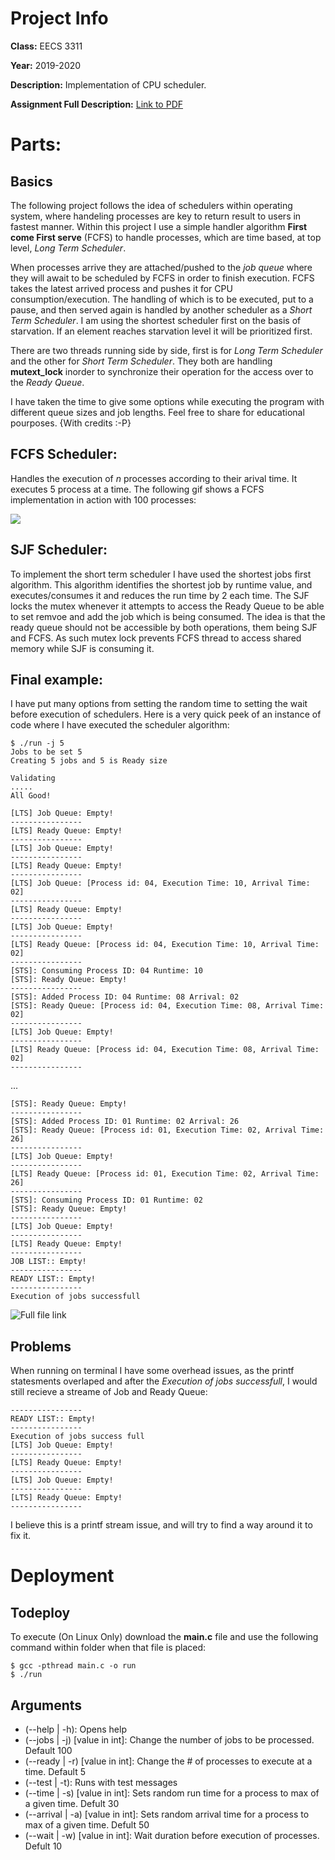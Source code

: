 # Project Info

**Class:** EECS 3311

**Year:** 2019-2020

**Description:** Implementation of CPU scheduler.

**Assignment Full Description:** [Link to PDF](captures/assignment-info.pdf)

# Parts:

## Basics

The following project follows the idea of schedulers within operating system, where handeling processes are key to return result to users in fastest manner. Within this project I use a simple handler algorithm **First come First serve** (FCFS) to handle processes, which are time based, at top level, _Long Term Scheduler_.

When processes arrive they are attached/pushed to the _job queue_ where they will await to be scheduled by FCFS in order to finish execution. FCFS takes the latest arrived process and pushes it for CPU consumption/execution. The handling of which is to be executed, put to a pause, and then served again is handled by another scheduler as a _Short Term Scheduler_. I am using the shortest scheduler first on the basis of starvation. If an element reaches starvation level it will be prioritized first.

There are two threads running side by side, first is for _Long Term Scheduler_ and the other for _Short Term Scheduler_. They both are handling **mutext_lock** inorder to synchronize their operation for the access over to the *Ready Queue*.

I have taken the time to give some options while executing the program with different queue sizes and job lengths. Feel free to share for educational pourposes. {With credits :-P}

## FCFS Scheduler:
Handles the execution of _n_ processes according to their arival time. It executes 5 process at a time. The following gif shows a FCFS implementation in action with 100 processes:

![](captures/FCFS-Implementation.gif)

## SJF Scheduler:
To implement the short term scheduler I have used the shortest jobs first algorithm. This algorithm identifies the shortest job by runtime value, and executes/consumes it and reduces the run time by 2 each time. The SJF locks the mutex whenever it attempts to access the Ready Queue to be able to set remvoe and add the job which is being consumed. The idea is that the ready queue should not be accessible by both operations, them being SJF and FCFS. As such mutex lock prevents FCFS thread to access shared memory while SJF is consuming it.

## Final example:
I have put many options from setting the random time to setting the wait before execution of schedulers. Here is a very quick peek of an instance of code where I have executed the scheduler algorithm:

```console
$ ./run -j 5
Jobs to be set 5
Creating 5 jobs and 5 is Ready size

Validating
.....
All Good! 

[LTS] Job Queue: Empty!
----------------
[LTS] Ready Queue: Empty!
----------------
[LTS] Job Queue: Empty!
----------------
[LTS] Ready Queue: Empty!
----------------
[LTS] Job Queue: [Process id: 04, Execution Time: 10, Arrival Time: 02]	
----------------
[LTS] Ready Queue: Empty!
----------------
[LTS] Job Queue: Empty!
----------------
[LTS] Ready Queue: [Process id: 04, Execution Time: 10, Arrival Time: 02]	
----------------
[STS]: Consuming Process ID: 04	Runtime: 10
[STS]: Ready Queue: Empty!
----------------
[STS]: Added Process ID: 04	Runtime: 08	Arrival: 02
[STS]: Ready Queue: [Process id: 04, Execution Time: 08, Arrival Time: 02]	
----------------
[LTS] Job Queue: Empty!
----------------
[LTS] Ready Queue: [Process id: 04, Execution Time: 08, Arrival Time: 02]	
----------------
```

...

```console
[STS]: Ready Queue: Empty!
----------------
[STS]: Added Process ID: 01	Runtime: 02	Arrival: 26
[STS]: Ready Queue: [Process id: 01, Execution Time: 02, Arrival Time: 26]	
----------------
[LTS] Job Queue: Empty!
----------------
[LTS] Ready Queue: [Process id: 01, Execution Time: 02, Arrival Time: 26]	
----------------
[STS]: Consuming Process ID: 01	Runtime: 02
[STS]: Ready Queue: Empty!
----------------
[LTS] Job Queue: Empty!
----------------
[LTS] Ready Queue: Empty!
----------------
JOB LIST:: Empty!
----------------
READY LIST:: Empty!
----------------
Execution of jobs successfull
```

![Full file link](/captures/sample.out)

## Problems
When running on terminal I have some overhead issues, as the printf statesments overlaped and after the _Execution of jobs successfull_, I would still recieve a streame of Job and Ready Queue:

```console
----------------
READY LIST:: Empty!
----------------
Execution of jobs success full
[LTS] Job Queue: Empty!
----------------
[LTS] Ready Queue: Empty!
----------------
[LTS] Job Queue: Empty!
----------------
[LTS] Ready Queue: Empty!
----------------
```

I believe this is a printf stream issue, and will try to find a way around it to fix it.

# Deployment

## Todeploy

To execute (On Linux Only) download the **main.c** file and use the following command within folder when that file is placed:

```console
$ gcc -pthread main.c -o run
$ ./run
```

## Arguments

+ (--help | -h): Opens help
+ (--jobs | -j) [value in int]: Change the number of jobs to be processed. Default 100
+ (--ready | -r) [value in int]: Change the # of processes to execute at a time. Default 5
+ (--test | -t):	Runs with test messages
+ (--time | -s) [value in int]: Sets random run time for a process to max of a given time. Defult 30
+ (--arrival | -a) [value in int]: Sets random arrival time for a process to max of a given time. Defult 50
+ (--wait | -w) [value in int]: Wait duration before execution of processes. Defult 10



